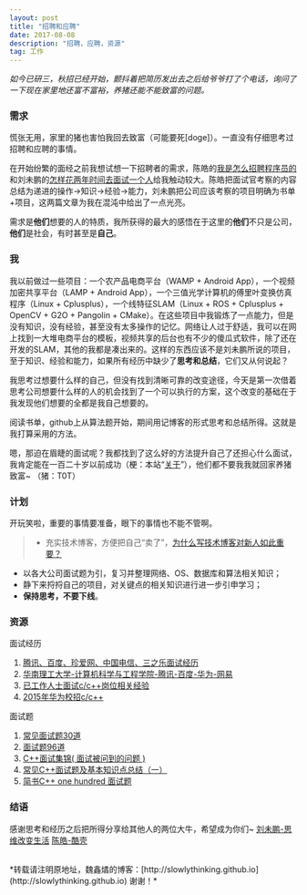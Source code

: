 ```yaml
---
layout: post
title: "招聘和应聘"
date: 2017-08-08
description: "招聘，应聘，资源"
tag: 工作 
---
```


*如今已研三，秋招已经开始，颤抖着把简历发出去之后给爷爷打了个电话，询问了一下现在家里地还富不富裕，养猪还能不能致富的问题。*

### 需求

慌张无用，家里的猪也害怕我回去致富（可能要死[doge]）。一直没有仔细思考过招聘和应聘的事情。

在开始纷繁的面经之前我想试想一下招聘者的需求，陈皓的[我是怎么招聘程序员的](http://coolshell.cn/?s=%E6%88%91%E6%98%AF%E6%80%8E%E4%B9%88%E6%8B%9B%E8%81%98%E7%A8%8B%E5%BA%8F%E5%91%98%E7%9A%84)和刘未鹏的[怎样花两年时间去面试一个人](http://mindhacks.cn/2011/11/04/how-to-interview-a-person-for-two-years/)给我触动较大。陈皓把面试官考察的内容总结为递进的操作->知识->经验->能力，刘未鹏把公司应该考察的项目明确为书单+项目，这两篇文章为我在混沌中给出了一点光亮。

需求是**他们**想要的人的特质，我所获得的最大的感悟在于这里的**他们**不只是公司，**他们**是社会，有时甚至是**自己**。

### 我

我以前做过一些项目：一个农产品电商平台（WAMP + Android App），一个视频加密共享平台（LAMP + Android App），一个三值光学计算机的傅里叶变换仿真程序（Linux + Cplusplus），一个线特征SLAM（Linux + ROS + Cplusplus + OpenCV + G2O + Pangolin + CMake）。在这些项目中我锻炼了一点能力，但是没有知识，没有经验，甚至没有太多操作的记忆。网络让人过于舒适，我可以在网上找到一大堆电商平台的模板，视频共享的后台也有不少的傻瓜式软件，除了还在开发的SLAM，其他的我都是凑出来的。这样的东西应该不是刘未鹏所说的项目，至于知识、经验和能力，如果所有经历中缺少了**思考和总结**，它们又从何说起？

我思考过想要什么样的自己，但没有找到清晰可靠的改变途径，今天是第一次借着思考公司想要什么样的人的机会找到了一个可以执行的方案，这个改变的基础在于我发现他们想要的全都是我自己想要的。

阅读书单，github上从算法题开始，期间用记博客的形式思考和总结所得。这就是我打算采用的方法。

嗯，那迫在眉睫的面试呢？我都找到了这么好的方法提升自己了还担心什么面试，我肯定能在一百二十岁以前成功（梗：本站“[关于](http://slowlythinking.github.io/about/)”），他们都不要我我就回家养猪致富~ （猪：T0T）

### 计划

开玩笑啦，重要的事情要准备，眼下的事情也不能不管啊。

>- 充实技术博客，方便把自己“卖了”，[为什么写技术博客对新人如此重要？](http://blog.csdn.net/oiio/article/details/6913156)
- 以各大公司面试题为引，复习并整理网络、OS、数据库和算法相关知识；
- 静下来捋捋自己的项目，对关键点的相关知识进行进一步引申学习；
- **保持思考，不要下线**。

### 资源

面试经历
1. [腾讯、百度、珍爱网、中国电信、三之乐面试经历](http://www.ganecheng.tech/blog/54142709.html)
2. [华南理工大学-计算机科学与工程学院-腾讯-百度-华为-网易](http://www.cnblogs.com/haore147/p/3904494.html)
3. [已工作人士面试c/c++岗位相关经验](http://blog.csdn.net/chen825919148/article/details/8244734)
4. [2015年华为校招c/c++](http://blog.csdn.net/longaiqian9/article/details/38821991)

面试题
 1. [常见面试题30道](http://blog.csdn.net/wdzxl198/article/details/9102759/)
 2. [面试题96道](http://blog.csdn.net/hero_myself/article/details/50962448)
 3. [C++面试集锦( 面试被问到的问题 )](http://www.cnblogs.com/Y1Focus/p/6707121.html)
 4. [常见C++面试题及基本知识点总结（一）](http://www.cnblogs.com/LUO77/p/5771237.html)
 5. [简书C++ one hundred 面试题](http://www.jianshu.com/p/06d2f28d0747)

### 结语

感谢思考和经历之后把所得分享给其他人的两位大牛，希望成为你们~
[刘未鹏-思维改变生活](http://mindhacks.cn/)
[陈皓-酷壳](http://coolshell.cn/)



<br>
*转载请注明原地址，魏鑫燏的博客：[http://slowlythinking.github.io](http://slowlythinking.github.io) 谢谢！*
